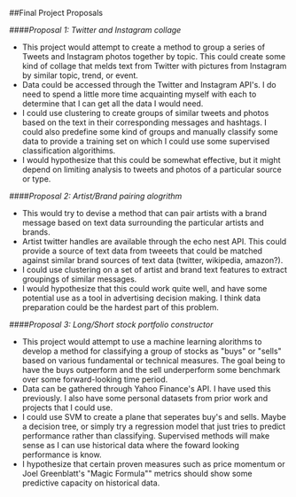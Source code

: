 ##Final Project Proposals

####*Proposal 1: Twitter and Instagram collage*

* This project would attempt to create a method to group a series of Tweets and Instagram photos together by topic.  This could create some kind of collage that melds text from Twitter with pictures from Instagram by similar topic, trend, or event.
* Data could be accessed through the Twitter and Instagram API's.  I do need to spend a little more time acquainting myself with each to determine that I can get all the data I would need.
* I could use clustering to create groups of similar tweets and photos based on the text in their corresponding messages and hashtags.  I could also predefine some kind of groups and manually classify some data to provide a training set on which I could use some supervised classification algorithims.
* I would hypothesize that this could be somewhat effective, but it might depend on limiting analysis to tweets and photos of a particular source or type.

####*Proposal 2: Artist/Brand pairing alogrithm*
* This would try to devise a method that can pair artists with a brand message based on text data surrounding the particular artists and brands.
* Artist twitter handles are available through the echo nest API.  This could provide a source of text data from tweeets that could be matched against similar brand sources of text data (twitter, wikipedia, amazon?).
* I could use clustering on a set of artist and brand text features to extract groupings of similar messages.
* I would hypothesize that this could work quite well, and have some potential use as a tool in advertising decision making.  I think data preparation could be the hardest part of this problem.



####*Proposal 3: Long/Short stock portfolio constructor*

* This project would attempt to use a machine learning alorithms to develop a method for classifying a group of stocks as "buys" or "sells" based on various fundamental or technical measures.  The goal being to have the buys outperform and the sell underperform some benchmark over some forward-looking time period.
* Data can be gathered through Yahoo Finance's API.  I have used this previously.  I also have some personal datasets from prior work and projects that I could use.
* I could use SVM to create a plane that seperates buy's and sells.  Maybe a decision tree, or simply try a regression model that just tries to predict performance rather than classifying.  Supervised methods will make sense as I can use historical data where the foward looking performance is know.
* I hypothesize that certain proven measures such as price momentum or Joel Greenblatt's "Magic Formula"" metrics should show some predictive capacity on historical data.